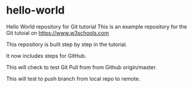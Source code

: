 # hello-world
Hello World repository for Git tutorial
This is an example repository for the Git tutoial on https://www.w3schools.com

This repository is built step by step in the tutorial.

It now includes steps for GitHub.

This will check to test Git Pull from from Github origin/master.

This will test to push branch from local repo to remote.
